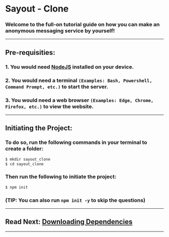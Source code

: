 # Sayout - Clone
### Welcome to the full-on tutorial guide on how you can make an anonymous messaging service by yourself!

---

## Pre-requisities:
### 1. You would need [NodeJS](https://nodejs.org) installed on your device.
### 2. You would need a terminal `(Examples: Bash, Powershell, Command Prompt, etc.)` to start the server.
### 3. You would need a web browser `(Examples: Edge, Chrome, Firefox, etc.)` to view the website.

---

## Initiating the Project:
### To do so, run the following commands in your terminal to create a folder:
```sh
$ mkdir sayout_clone
$ cd sayout_clone
```
### Then run the following to initiate the project:
```sh
$ npm init
```
### **(TIP: You can also run `npm init -y` to skip the questions)**

---

## Read Next: [Downloading Dependencies](./01_downloading_dependencies.md)

---
